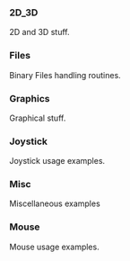 ### 2D_3D
2D and 3D stuff.

### Files
Binary Files handling routines.

### Graphics
Graphical stuff.

### Joystick
Joystick usage examples.

### Misc
Miscellaneous examples

### Mouse
Mouse usage examples.
